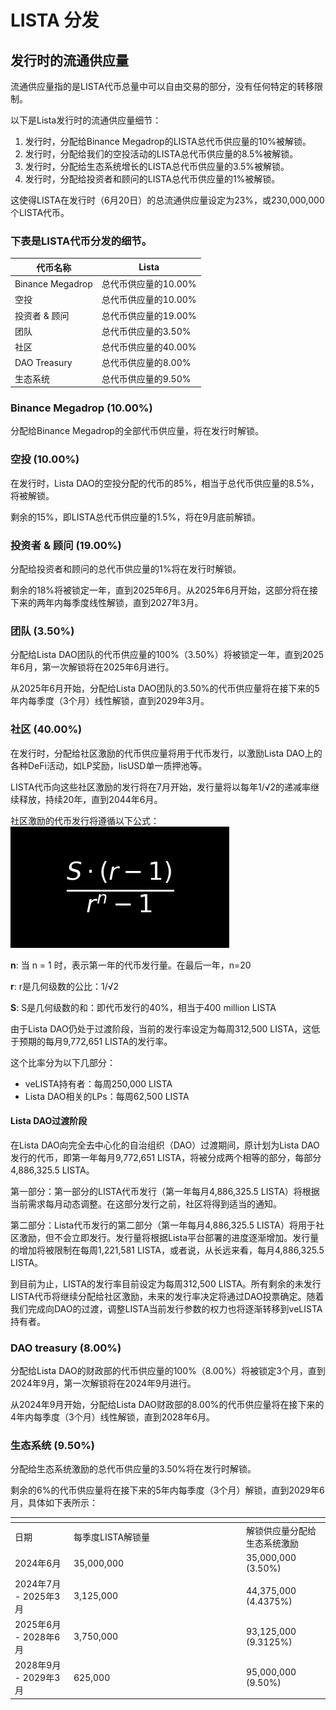 # LISTA 分发

## 发行时的流通供应量&#x20;

流通供应量指的是LISTA代币总量中可以自由交易的部分，没有任何特定的转移限制。&#x20;

以下是Lista发行时的流通供应量细节：

1. 发行时，分配给Binance Megadrop的LISTA总代币供应量的10%被解锁。
2. 发行时，分配给我们的空投活动的LISTA总代币供应量的8.5%被解锁。&#x20;
3. 发行时，分配给生态系统增长的LISTA总代币供应量的3.5%被解锁。
4. 发行时，分配给投资者和顾问的LISTA总代币供应量的1%被解锁。&#x20;

这使得LISTA在发行时（6月20日）的总流通供应量设定为23%，或230,000,000个LISTA代币。

### 下表是LISTA代币分发的细节。

| 代币名称             | Lista                            |
| -------------------- | -------------------------------- |
| Binance Megadrop     | 总代币供应量的10.00% |
| 空投                | 总代币供应量的10.00% |
| 投资者 & 顾问       | 总代币供应量的19.00% |
| 团队                | 总代币供应量的3.50%  |
| 社区                | 总代币供应量的40.00% |
| DAO Treasury         | 总代币供应量的8.00%  |
| 生态系统            | 总代币供应量的9.50%  |

### Binance Megadrop (10.00%)

分配给Binance Megadrop的全部代币供应量，将在发行时解锁。

### 空投 (10.00%)

在发行时，Lista DAO的空投分配的代币的85%，相当于总代币供应量的8.5%，将被解锁。&#x20;

剩余的15%，即LISTA总代币供应量的1.5%，将在9月底前解锁。

### 投资者 & 顾问 (19.00%)

分配给投资者和顾问的总代币供应量的1%将在发行时解锁。

剩余的18%将被锁定一年，直到2025年6月。从2025年6月开始，这部分将在接下来的两年内每季度线性解锁，直到2027年3月。

### 团队 (3.50%)

分配给Lista DAO团队的代币供应量的100%（3.50%）将被锁定一年，直到2025年6月，第一次解锁将在2025年6月进行。

从2025年6月开始，分配给Lista DAO团队的3.50%的代币供应量将在接下来的5年内每季度（3个月）线性解锁，直到2029年3月。

### 社区 (40.00%)

在发行时，分配给社区激励的代币供应量将用于代币发行，以激励Lista DAO上的各种DeFi活动，如LP奖励，lisUSD单一质押池等。&#x20;

LISTA代币向这些社区激励的发行将在7月开始，发行量将以每年1/√2的递减率继续释放，持续20年，直到2044年6月。&#x20;

社区激励的代币发行将遵循以下公式：![](<../../.gitbook/assets/image (27).png>)

**n**: 当 n = 1 时，表示第一年的代币发行量。在最后一年，n=20

**r**: r是几何级数的公比：1/√2&#x20;

**S**: S是几何级数的和：即代币发行的40%，相当于400 million LISTA

由于Lista DAO仍处于过渡阶段，当前的发行率设定为每周312,500 LISTA，这低于预期的每月9,772,651 LISTA的发行率。&#x20;

这个比率分为以下几部分：

* veLISTA持有者：每周250,000 LISTA
* Lista DAO相关的LPs：每周62,500 LISTA

#### Lista DAO过渡阶段

在Lista DAO向完全去中心化的自治组织（DAO）过渡期间，原计划为Lista DAO发行的代币，即第一年每月9,772,651 LISTA，将被分成两个相等的部分，每部分4,886,325.5 LISTA。

第一部分：第一部分的LISTA代币发行（第一年每月4,886,325.5 LISTA）将根据当前需求每月动态调整。在这部分发行之前，社区将得到适当的通知。

第二部分：Lista代币发行的第二部分（第一年每月4,886,325.5 LISTA）将用于社区激励，但不会立即发行。发行量将根据Lista平台部署的进度逐渐增加。发行量的增加将被限制在每周1,221,581 LISTA，或者说，从长远来看，每月4,886,325.5 LISTA。

到目前为止，LISTA的发行率目前设定为每周312,500 LISTA。所有剩余的未发行LISTA代币将继续分配给社区激励，未来的发行率决定将通过DAO投票确定。随着我们完成向DAO的过渡，调整LISTA当前发行参数的权力也将逐渐转移到veLISTA持有者。

### DAO treasury (8.00%)

分配给Lista DAO的财政部的代币供应量的100%（8.00%）将被锁定3个月，直到2024年9月，第一次解锁将在2024年9月进行。

从2024年9月开始，分配给Lista DAO财政部的8.00%的代币供应量将在接下来的4年内每季度（3个月）线性解锁，直到2028年6月。

### 生态系统 (9.50%)

分配给生态系统激励的总代币供应量的3.50%将在发行时解锁。

剩余的6%的代币供应量将在接下来的5年内每季度（3个月）解锁，直到2029年6月，具体如下表所示：

<table data-header-hidden><thead><tr><th></th><th width="262"></th><th></th></tr></thead><tbody><tr><td>日期</td><td>每季度LISTA解锁量</td><td>解锁供应量分配给生态系统激励</td></tr><tr><td>2024年6月 </td><td>35,000,000</td><td>35,000,000 (3.50%)</td></tr><tr><td>2024年7月 - 2025年3月 </td><td>3,125,000</td><td>44,375,000 (4.4375%)</td></tr><tr><td>2025年6月 - 2028年6月</td><td>3,750,000</td><td>93,125,000 (9.3125%)</td></tr><tr><td>2028年9月 - 2029年3月</td><td>625,000</td><td>95,000,000 (9.50%)</td></tr></tbody></table>